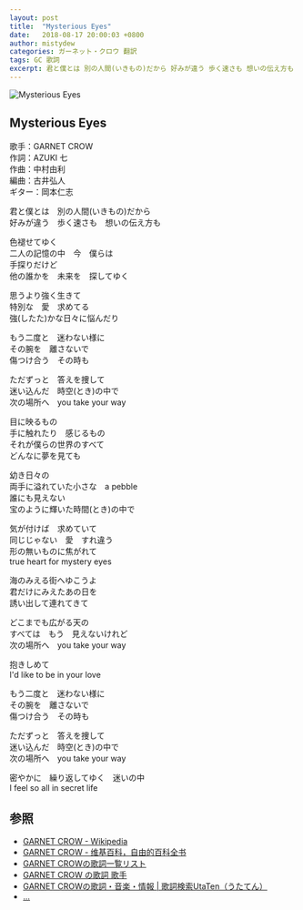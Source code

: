 ```yaml
---
layout: post
title:  "Mysterious Eyes"
date:   2018-08-17 20:00:03 +0800
author: mistydew
categories: ガーネット・クロウ 翻訳
tags: GC 歌詞
excerpt: 君と僕とは 別の人間(いきもの)だから 好みが違う 歩く速さも 想いの伝え方も
---
```

![Mysterious Eyes](https://raw.githubusercontent.com/mistydew/gc/master/images/cover/single/Single_01st_Mysterious_Eyes.jpg)

## Mysterious Eyes

歌手：GARNET CROW<br>
作詞：AZUKI 七<br>
作曲：中村由利<br>
編曲：古井弘人<br>
ギター：岡本仁志

君と僕とは　別の人間(いきもの)だから<br>
好みが違う　歩く速さも　想いの伝え方も

色褪せてゆく<br>
二人の記憶の中　今　僕らは<br>
手探りだけど<br>
他の誰かを　未来を　探してゆく

思うより強く生きて<br>
特別な　愛　求めてる<br>
強(したた)かな日々に悩んだり

もう二度と　迷わない様に<br>
その腕を　離さないで<br>
傷つけ合う　その時も

ただずっと　答えを捜して<br>
迷い込んだ　時空(とき)の中で<br>
次の場所へ　you take your way

目に映るもの<br>
手に触れたり　感じるもの<br>
それが僕らの世界のすべて<br>
どんなに夢を見ても

幼き日々の<br>
両手に溢れていた小さな　a pebble<br>
誰にも見えない<br>
宝のように輝いた時間(とき)の中で

気が付けば　求めていて<br>
同じじゃない　愛　すれ違う<br>
形の無いものに焦がれて<br>
true heart for mystery eyes

海のみえる街へゆこうよ<br>
君だけにみえたあの日を<br>
誘い出して連れてきて

どこまでも広がる天の<br>
すべては　もう　見えないけれど<br>
次の場所へ　you take your way

抱きしめて<br>
I'd like to be in your love

もう二度と　迷わない様に<br>
その腕を　離さないで<br>
傷つけ合う　その時も

ただずっと　答えを捜して<br>
迷い込んだ　時空(とき)の中で<br>
次の場所へ　you take your way

密やかに　繰り返してゆく　迷いの中<br>
I feel so all in secret life

## 参照
* [GARNET CROW - Wikipedia](https://ja.wikipedia.org/wiki/GARNET_CROW)
* [GARNET CROW - 维基百科，自由的百科全书](https://zh.wikipedia.org/wiki/GARNET_CROW)
* [GARNET CROWの歌詞一覧リスト](https://www.uta-net.com/artist/344)
* [GARNET CROW の歌詞 歌手](http://www.kasi-time.com/subcat-uta-167-1.html)
* [GARNET CROWの歌詞・音楽・情報 \| 歌詞検索UtaTen（うたてん）](https://utaten.com/artist/GARNET+CROW)
* [...](https://github.com/mistydew/gc)
